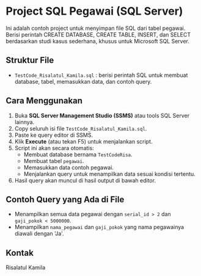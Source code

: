 # Project SQL Pegawai (SQL Server)

Ini adalah contoh project untuk menyimpan file SQL dari tabel pegawai.  
Berisi perintah CREATE DATABASE, CREATE TABLE, INSERT, dan SELECT berdasarkan studi kasus sederhana, khusus untuk Microsoft SQL Server.

## Struktur File
- `TestCode_Risalatul_Kamila.sql` : berisi perintah SQL untuk membuat database, tabel, memasukkan data, dan contoh query.

## Cara Menggunakan

1. Buka **SQL Server Management Studio (SSMS)** atau tools SQL Server lainnya.
2. Copy seluruh isi file `TestCode_Risalatul_Kamila.sql`.
3. Paste ke query editor di SSMS.
4. Klik **Execute** (atau tekan F5) untuk menjalankan script.
5. Script ini akan secara otomatis:
   - Membuat database bernama `TestCodeRisa`.
   - Membuat tabel `pegawai`.
   - Memasukkan data contoh pegawai.
   - Menjalankan query untuk menampilkan data sesuai kondisi tertentu.
6. Hasil query akan muncul di hasil output di bawah editor.

## Contoh Query yang Ada di File

- Menampilkan semua data pegawai dengan `serial_id > 2` dan `gaji_pokok < 5000000`.
- Menampilkan `nama_pegawai` dan `gaji_pokok` yang nama pegawainya diawali dengan 'Ja'.

Kontak
---
Risalatul Kamila 

